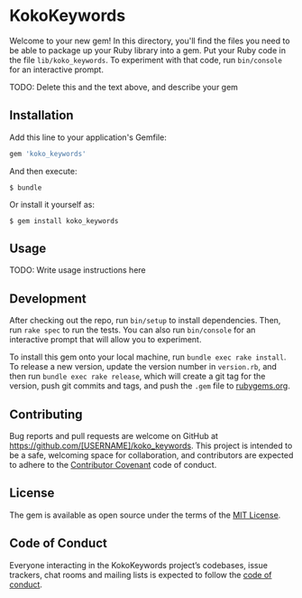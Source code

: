 # KokoKeywords

Welcome to your new gem! In this directory, you'll find the files you need to be able to package up your Ruby library into a gem. Put your Ruby code in the file `lib/koko_keywords`. To experiment with that code, run `bin/console` for an interactive prompt.

TODO: Delete this and the text above, and describe your gem

## Installation

Add this line to your application's Gemfile:

```ruby
gem 'koko_keywords'
```

And then execute:

    $ bundle

Or install it yourself as:

    $ gem install koko_keywords

## Usage

TODO: Write usage instructions here

## Development

After checking out the repo, run `bin/setup` to install dependencies. Then, run `rake spec` to run the tests. You can also run `bin/console` for an interactive prompt that will allow you to experiment.

To install this gem onto your local machine, run `bundle exec rake install`. To release a new version, update the version number in `version.rb`, and then run `bundle exec rake release`, which will create a git tag for the version, push git commits and tags, and push the `.gem` file to [rubygems.org](https://rubygems.org).

## Contributing

Bug reports and pull requests are welcome on GitHub at https://github.com/[USERNAME]/koko_keywords. This project is intended to be a safe, welcoming space for collaboration, and contributors are expected to adhere to the [Contributor Covenant](http://contributor-covenant.org) code of conduct.

## License

The gem is available as open source under the terms of the [MIT License](https://opensource.org/licenses/MIT).

## Code of Conduct

Everyone interacting in the KokoKeywords project’s codebases, issue trackers, chat rooms and mailing lists is expected to follow the [code of conduct](https://github.com/[USERNAME]/koko_keywords/blob/master/CODE_OF_CONDUCT.md).
